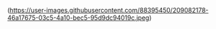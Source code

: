 (https://user-images.githubusercontent.com/88395450/209082178-46a17675-03c5-4a10-bec5-95d9dc94019c.jpeg)
